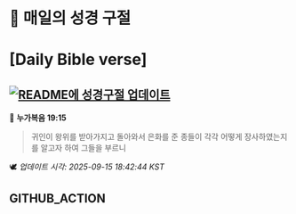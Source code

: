 # 🙏 매일의 성경 구절
# [Daily Bible verse]
## [![README에 성경구절 업데이트](https://github.com/DONGSUKA/first_test/actions/workflows/update-readme-bible.yml/badge.svg)](https://github.com/DONGSUKA/first_test/actions/workflows/update-readme-bible.yml)
<!-- START_BIBLE_VERSE -->
📖 **누가복음 19:15**
> 귀인이 왕위를 받아가지고 돌아와서 은화를 준 종들이 각각 어떻게 장사하였는지를 알고자 하여 그들을 부르니

🕊️ _업데이트 시각: 2025-09-15 18:42:44 KST_
  <!-- END_BIBLE_VERSE -->
## GITHUB_ACTION
